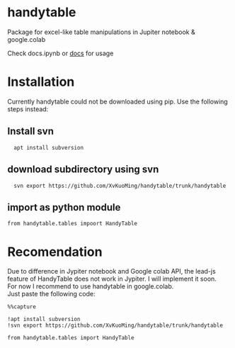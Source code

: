 # handytable
Package for excel-like table manipulations in Jupiter notebook &amp; google.colab

Check docs.ipynb or [docs](https://colab.research.google.com/drive/1ssm8jMPkIN-1iZPETTP1sg7xSAkPEufP?usp=sharing) for usage

# Installation

Currently handytable could not be downloaded using pip.
Use the following steps instead:

## Install svn
```
  apt install subversion
```

## download subdirectory using svn 

```
  svn export https://github.com/XvKuoMing/handytable/trunk/handytable
```

## import as python module

```
from handytable.tables impoort HandyTable
```

# Recomendation
Due to difference in Jypiter notebook and Google colab API, the lead-js feature of HandyTable does not work in Jypiter. I will implement it soon.
<br />
For now I recommend to use handytable in google.colab.
<br />
Just paste the following code:
```
%%capture

!apt install subversion
!svn export https://github.com/XvKuoMing/handytable/trunk/handytable

from handytable.tables import HandyTable
```
